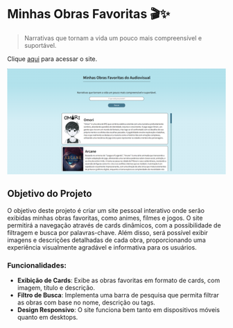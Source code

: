 # Minhas Obras Favoritas 🎬✨
> Narrativas que tornam a vida um pouco mais compreensível e suportável.

Clique [aqui](https://avrilstihler.github.io/Site-Obras-Favoritas/) para acessar o site.

![Site](images/obrasfavoritas.png)


## Objetivo do Projeto
O objetivo deste projeto é criar um site pessoal interativo onde serão exibidas minhas obras favoritas, como animes, filmes e jogos. O site permitirá a navegação através de cards dinâmicos, com a possibilidade de filtragem e busca por palavras-chave. Além disso, será possível exibir imagens e descrições detalhadas de cada obra, proporcionando uma experiência visualmente agradável e informativa para os usuários.


### Funcionalidades:
- **Exibição de Cards**: Exibe as obras favoritas em formato de cards, com imagem, título e descrição.
- **Filtro de Busca**: Implementa uma barra de pesquisa que permita filtrar as obras com base no nome, descrição ou tags.
- **Design Responsivo**: O site funciona bem tanto em dispositivos móveis quanto em desktops.


